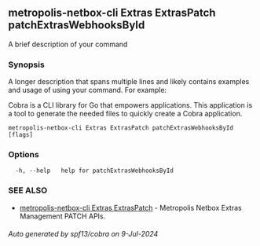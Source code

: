 ## metropolis-netbox-cli Extras ExtrasPatch patchExtrasWebhooksById

A brief description of your command

### Synopsis

A longer description that spans multiple lines and likely contains examples
and usage of using your command. For example:

Cobra is a CLI library for Go that empowers applications.
This application is a tool to generate the needed files
to quickly create a Cobra application.

```
metropolis-netbox-cli Extras ExtrasPatch patchExtrasWebhooksById [flags]
```

### Options

```
  -h, --help   help for patchExtrasWebhooksById
```

### SEE ALSO

* [metropolis-netbox-cli Extras ExtrasPatch]()	 - Metropolis Netbox Extras Management PATCH APIs.

###### Auto generated by spf13/cobra on 9-Jul-2024

